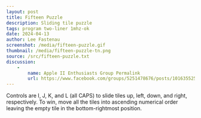 ```yaml
---
layout: post
title: Fifteen Puzzle
description: Sliding tile puzzle
tags: program two-liner 1mhz-ok
date: 2024-04-13
author: Lee Fastenau
screenshot: /media/fifteen-puzzle.gif
thumbnail: /media/fifteen-puzzle-tn.png
source: /src/fifteen-puzzle.txt
discussion:
    -
        name: Apple II Enthusiasts Group Permalink
        url: https://www.facebook.com/groups/5251478676/posts/10163552518708677/
---
```


Controls are I, J, K, and L (all CAPS) to slide tiles up, left, down, and right, respectively. To win, move all the tiles into ascending numerical order leaving the empty tile in the bottom-rightmost position.